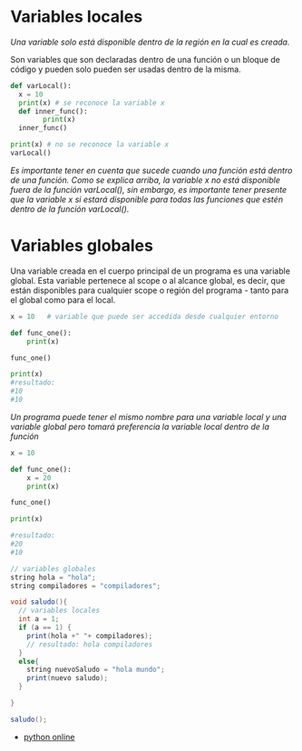 # Variables locales
_Una variable solo está disponible dentro de la región en la cual es creada._

Son variables que son declaradas dentro de una función o un bloque de código y pueden solo pueden ser usadas dentro de la misma.

```python
def varLocal():
  x = 10
  print(x) # se reconoce la variable x
  def inner_func():
        print(x)
  inner_func()

print(x) # no se reconoce la variable x
varLocal()
```

_Es importante tener en cuenta que sucede cuando una función está dentro de una función. Como se explica arriba, la variable x no está disponible fuera de la función varLocal(), sin embargo, es importante tener presente que la variable x si estará disponible para todas las funciones que estén dentro de la función varLocal()._


# Variables globales

Una variable creada en el cuerpo principal de un programa es una variable global. Esta variable pertenece al scope o al alcance global, es decir, que están disponibles para cualquier scope o región del programa - tanto para el global como para el local.

```python
x = 10   # variable que puede ser accedida desde cualquier entorno

def func_one():
    print(x)

func_one()

print(x)
#resultado:
#10
#10
```

_Un programa puede tener el mismo nombre para una variable local y una variable global pero tomará preferencia la variable local dentro de la función_
```python
x = 10

def func_one():
    x = 20
    print(x)

func_one()

print(x)

#resultado:
#20
#10

```


```java
// variables globales
string hola = "hola";
string compiladores = "compiladores";

void saludo(){
  // variables locales
  int a = 1;
  if (a == 1) {
    print(hola +" "+ compiladores);
    // resultado: hola compiladores
  }
  else{
    string nuevoSaludo = "hola mundo";
    print(nuevo saludo);
  }

}

saludo();
```

- [python online](https://www.programiz.com/python-programming/online-compiler/)
